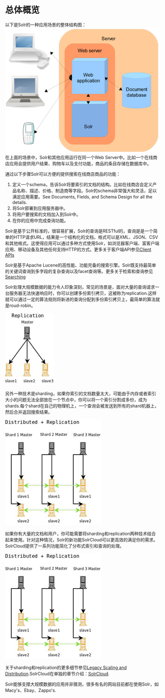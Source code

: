 # 总体概览 #
以下是Solr的一种应用场景的整体结构图：
<img src="images/1.2.3-LucidWorks_diagram.png" />
在上面的场景中，Solr和其他应用运行在同一个Web Server中。比如一个在线商店应用会提供用户结果、购物车以及支付功能，商品的条目存储在数据库中。

通过以下步骤Solr可以方便的提供搜索在线商店商品的功能：
1. 定义一个schema，告诉Solr将要索引的文档的结构。比如在线商店会定义产品名称、描述、价格、制造商等字段。Solr的schema非常强大和灵活，足以满足应用需要。See Documents, Fields, and Schema Design for all the details.
2. 将Solr部署到应用服务器中。
3. 将用户要搜索的文档加入到Solr中。
4. 在你的应用中完成查询功能。

Solr是基于公开标准的，很容易扩展，Solr的查询是RESTful的，查询是是一个简单的HTTP请求URL，结果是一个结构化的文档，格式可以是XML、JSON、CSV和其他格式。这使得应用可以通过多种方式使用Solr，如浏览器客户端、富客户端应用、移动设备及其他任何支持HTTP的方式。更多关于客户端API参见[Client APIs]()

Solr是基于Apache Lucene的高性能、功能完备的搜索引擎。Solr既支持最简单的关键词查询到多字段的复杂查询以及facet查询等。更多关于检索和查询参见[Searching]()

Solr处理大规模数据的能力令人印象深刻，常见的场景是，面对大量的查询请求一台服务器无法快速响应时，你可以创建多份索引拷贝，这被称为replication.这样就可以通过一定的算法规则将新进的查询分配到多份索引拷贝上，最简单的算法就是roud-robin。

<img src="images/1.2.3-replication.png" />

另外一种技术是sharding，如果你索引的文档数量太大，可能由于内存或者索引大小的问题无法全部放在一个节点中，你可以将一个索引分割成多份，成为shards.每个shard在自己的物理机上，一个查询会被发送到所有的shard机器上，然后合并返回搜索结果。

<img src="images/1.2.3-sharding.png" />

如果你有大量的文档和用户，你可能需要将sharding和replication两种技术结合起来使用。针对这种情况，Solr的新功能SolrCloud可以更高效的满足你的需求。SolrCloud提供了一系列功能简化了分布式索引和查询的处理。

<img src="images/1.2.3-distributed.png" />

关于sharding和replication的更多细节参见[Legacy Scaling and Distribution]().SolrCloud在单独的章节介绍：[SolrCloud]().

Solr能够支撑大规模数据的应用并非猜测，很多有名的网站目前都在使用Solr，如Macy's、Ebay、Zappo's.




